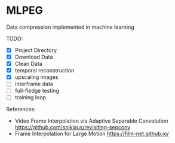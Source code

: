 # MLPEG

Data compression implemented in machine learning

TODO:
- [x] Project Directory
- [x] Download Data
- [x] Clean Data
- [x] temporal reconstruction
- [x] upscaling images
- [ ] interframe data
- [ ] full-fledge testing
- [ ] training loop

References:
- Video Frame Interpolation via Adaptive Separable Convolution https://github.com/sniklaus/revisiting-sepconv
- Frame Interpolation for Large Motion https://film-net.github.io/

